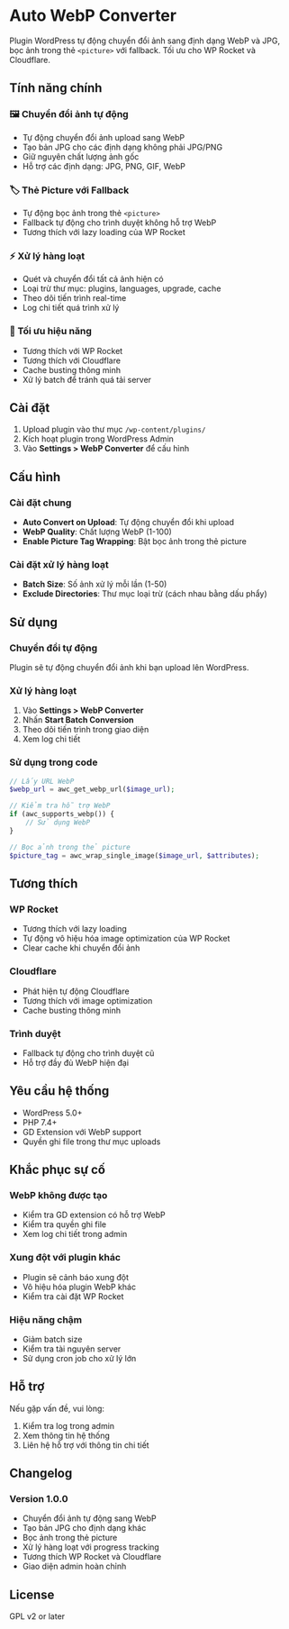# Auto WebP Converter

Plugin WordPress tự động chuyển đổi ảnh sang định dạng WebP và JPG, bọc ảnh trong thẻ `<picture>` với fallback. Tối ưu cho WP Rocket và Cloudflare.

## Tính năng chính

### 🖼️ Chuyển đổi ảnh tự động
- Tự động chuyển đổi ảnh upload sang WebP
- Tạo bản JPG cho các định dạng không phải JPG/PNG
- Giữ nguyên chất lượng ảnh gốc
- Hỗ trợ các định dạng: JPG, PNG, GIF, WebP

### 🏷️ Thẻ Picture với Fallback
- Tự động bọc ảnh trong thẻ `<picture>`
- Fallback tự động cho trình duyệt không hỗ trợ WebP
- Tương thích với lazy loading của WP Rocket

### ⚡ Xử lý hàng loạt
- Quét và chuyển đổi tất cả ảnh hiện có
- Loại trừ thư mục: plugins, languages, upgrade, cache
- Theo dõi tiến trình real-time
- Log chi tiết quá trình xử lý

### 🚀 Tối ưu hiệu năng
- Tương thích với WP Rocket
- Tương thích với Cloudflare
- Cache busting thông minh
- Xử lý batch để tránh quá tải server

## Cài đặt

1. Upload plugin vào thư mục `/wp-content/plugins/`
2. Kích hoạt plugin trong WordPress Admin
3. Vào **Settings > WebP Converter** để cấu hình

## Cấu hình

### Cài đặt chung
- **Auto Convert on Upload**: Tự động chuyển đổi khi upload
- **WebP Quality**: Chất lượng WebP (1-100)
- **Enable Picture Tag Wrapping**: Bật bọc ảnh trong thẻ picture

### Cài đặt xử lý hàng loạt
- **Batch Size**: Số ảnh xử lý mỗi lần (1-50)
- **Exclude Directories**: Thư mục loại trừ (cách nhau bằng dấu phẩy)

## Sử dụng

### Chuyển đổi tự động
Plugin sẽ tự động chuyển đổi ảnh khi bạn upload lên WordPress.

### Xử lý hàng loạt
1. Vào **Settings > WebP Converter**
2. Nhấn **Start Batch Conversion**
3. Theo dõi tiến trình trong giao diện
4. Xem log chi tiết

### Sử dụng trong code
```php
// Lấy URL WebP
$webp_url = awc_get_webp_url($image_url);

// Kiểm tra hỗ trợ WebP
if (awc_supports_webp()) {
    // Sử dụng WebP
}

// Bọc ảnh trong thẻ picture
$picture_tag = awc_wrap_single_image($image_url, $attributes);
```

## Tương thích

### WP Rocket
- Tương thích với lazy loading
- Tự động vô hiệu hóa image optimization của WP Rocket
- Clear cache khi chuyển đổi ảnh

### Cloudflare
- Phát hiện tự động Cloudflare
- Tương thích với image optimization
- Cache busting thông minh

### Trình duyệt
- Fallback tự động cho trình duyệt cũ
- Hỗ trợ đầy đủ WebP hiện đại

## Yêu cầu hệ thống

- WordPress 5.0+
- PHP 7.4+
- GD Extension với WebP support
- Quyền ghi file trong thư mục uploads

## Khắc phục sự cố

### WebP không được tạo
- Kiểm tra GD extension có hỗ trợ WebP
- Kiểm tra quyền ghi file
- Xem log chi tiết trong admin

### Xung đột với plugin khác
- Plugin sẽ cảnh báo xung đột
- Vô hiệu hóa plugin WebP khác
- Kiểm tra cài đặt WP Rocket

### Hiệu năng chậm
- Giảm batch size
- Kiểm tra tài nguyên server
- Sử dụng cron job cho xử lý lớn

## Hỗ trợ

Nếu gặp vấn đề, vui lòng:
1. Kiểm tra log trong admin
2. Xem thông tin hệ thống
3. Liên hệ hỗ trợ với thông tin chi tiết

## Changelog

### Version 1.0.0
- Chuyển đổi ảnh tự động sang WebP
- Tạo bản JPG cho định dạng khác
- Bọc ảnh trong thẻ picture
- Xử lý hàng loạt với progress tracking
- Tương thích WP Rocket và Cloudflare
- Giao diện admin hoàn chỉnh

## License

GPL v2 or later
